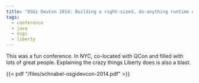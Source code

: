 ```yaml
---
title: "OSGi DevCon 2014: Building a right-sized, do-anything runtime using OSGi technologies"
tags:
  - conference
  - java
  - osgi
  - liberty
---
```

This was a fun conference. In NYC, co-located with QCon and filled with lots of great people. Explaining the crazy things Liberty does is also a blast.

<!--more-->

{{< pdf "/files/schnabel-osgidevcon-2014.pdf" >}}